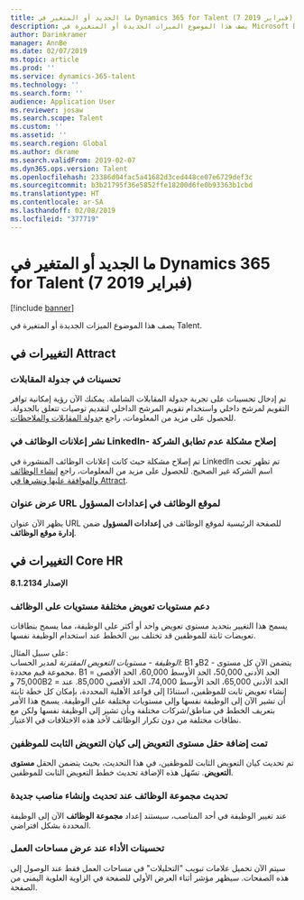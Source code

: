 ```yaml
---
title: ما الجديد أو المتغير في Dynamics 365 for Talent (7 فبراير 2019)
description: يصف هذا الموضوع الميزات الجديدة أو المتغيرة في Microsoft Dynamics 365 for Talent.
author: Darinkramer
manager: AnnBe
ms.date: 02/07/2019
ms.topic: article
ms.prod: ''
ms.service: dynamics-365-talent
ms.technology: ''
ms.search.form: ''
audience: Application User
ms.reviewer: josaw
ms.search.scope: Talent
ms.custom: ''
ms.assetid: ''
ms.search.region: Global
ms.author: dkrame
ms.search.validFrom: 2019-02-07
ms.dyn365.ops.version: Talent
ms.openlocfilehash: 23386d04fac5a41682d3ced448ce07e6729def3c
ms.sourcegitcommit: b3b21795f36e5852ffe18200d6fe0b93363b1cbd
ms.translationtype: HT
ms.contentlocale: ar-SA
ms.lasthandoff: 02/08/2019
ms.locfileid: "377719"
---
```

# <a name="whats-new-or-changed-in-dynamics-365-for-talent-february-7-2019"></a>ما الجديد أو المتغير في Dynamics 365 for Talent (7 فبراير 2019)

[!include [banner](includes/banner.md)]

يصف هذا الموضوع الميزات الجديدة أو المتغيرة في Talent.

## <a name="changes-in-attract"></a>التغييرات في Attract

### <a name="interview-scheduling-enhancements"></a>تحسينات في جدولة المقابلات
تم إدخال تحسينات على تجربة جدولة المقابلات الشاملة. يمكنك الآن رؤية إمكانية توافر التقويم لمرشح داخلي واستخدام تقويم المرشح الداخلي لتقديم توصيات تتعلق بالجدولة. للحصول على مزيد من المعلومات، راجع [جدولة المقابلات والملاحظات‬](interview-scheduling-feedback.md).

### <a name="job-posting-to-linkedin--company-mismatch-issue-fixed"></a>نشر إعلانات الوظائف في LinkedIn- إصلاح مشكلة عدم تطابق الشركة
تم إصلاح مشكلة حيث كانت إعلانات الوظائف المنشورة في LinkedIn تم تظهر تحت اسم الشركة غير الصحيح. للحصول على مزيد من المعلومات، راجع [إنشاء الوظائف والموافقة عليها ونشرها في Attract‬](creating-jobs-attract.md).

### <a name="career-site-url-displayed-in-admin-settings"></a>عرض عنوان URL لموقع الوظائف في إعدادات المسؤول
يظهر الآن عنوان URL للصفحة الرئيسية لموقع الوظائف في **إعدادات المسؤول** ضمن **إدارة موقع الوظائف‬**.

## <a name="changes-in-core-hr"></a>التغييرات في Core HR

**الإصدار 8.1.2134**

### <a name="multiple-compensation-levels-supported-on-jobs"></a>دعم مستويات تعويض مختلفة مستويات على الوظائف
يسمح هذا التغيير بتحديد مستوى تعويض واحد أو أكثر على الوظيفة، مما يسمح بنطاقات تعويضات ثابتة للموظفين قد تختلف بين الخطط عند استخدام الوظيفة نفسها. 

على سبيل المثال:    
*الوظيفة* - *مستويات التعويض المقترنة* لمدير الحساب: B1 وB2 - يتضمن الآن كل مستوى مجموعة قيم محددة. B1 = الحد الأدنى 50,000، الحد الأوسط 60,000، الحد الأقصى 75,000 وB2 = الحد الأدنى 65,000، الحد الأوسط 74,000، الحد الأقصى 85,000. عند إنشاء تعويض ثابت للموظفين، استنادًا إلى قواعد الأهلية المحددة، بإمكان كل خطة ثابتة أن تشير الآن إلى الوظيفة نفسها وإلى مستويات مختلفة على الوظيفة. يسمح هذا الأمر بتعريف الخطط في مناطق/شركات مختلفة وبأن تشير إلى الوظيفة نفسها ولكن مع نطاقات مختلفة من دون تكرار الوظائف لأخذ هذه الاختلافات في الاعتبار.

### <a name="compensation-level-field-has-been-added-to-the-employee-fixed-compensation-entity"></a>تمت إضافة حقل مستوى التعويض إلى كيان التعويض الثابت للموظفين 
تم تحديث كيان التعويض الثابت للموظفين، في هذا التحديث، بحيث يتضمن الحقل **مستوى التعويض**. تسّهل هذه الإضافة تحديث خطط التعويض الثابت للموظفين. 

### <a name="update-job-family-when-updating-and-creating-new-positions"></a>تحديث مجموعة الوظائف عند تحديث وإنشاء مناصب جديدة
عند تغيير الوظيفة في أحد المناصب، سيستند إعداد **مجموعة الوظائف** الآن إلى الوظيفة المحددة بشكل افتراضي.

### <a name="performance-improvements-when-rendering-workspaces"></a>تحسينات الأداء عند عرض مساحات العمل
سيتم الآن تحميل علامات تبويب "التحليلات" في مساحات العمل فقط عند الوصول إلى هذه الصفحات. سيظهر مؤشر أثناء العرض الأولي للصفحة في الزاوية العلوية اليمنى من الصفحة.
